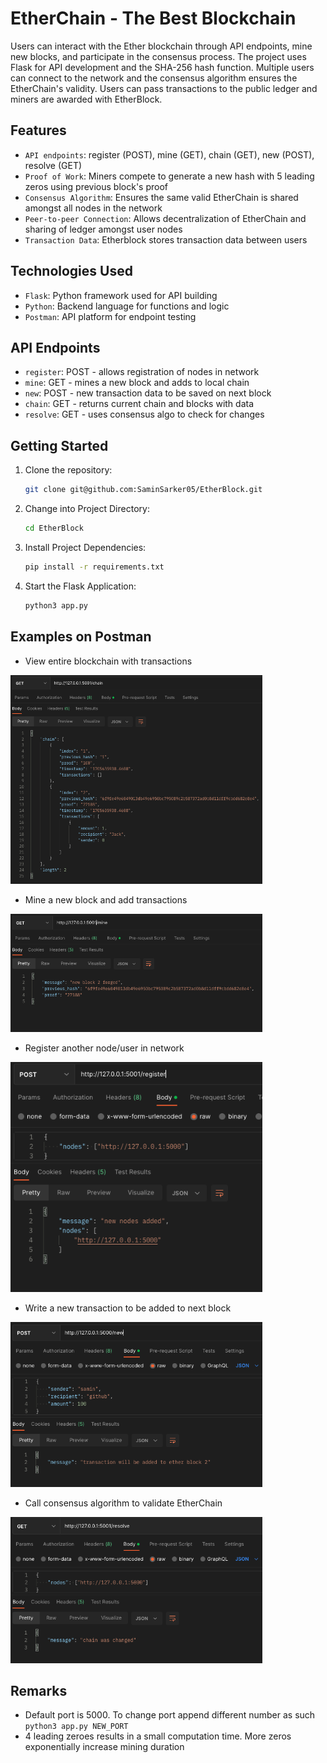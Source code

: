 # EtherChain - The Best Blockchain

Users can interact with the Ether blockchain through API endpoints, mine new blocks, and participate in the consensus process. The project uses Flask for API development and the SHA-256 hash function. Multiple users can connect to the network and the consensus algorithm ensures the EtherChain's validity. Users can pass transactions to the public ledger and miners are awarded with EtherBlock.

## Features

- `API endpoints`: register (POST), mine (GET), chain (GET), new (POST), resolve (GET)
- `Proof of Work`: Miners compete to generate a new hash with 5 leading zeros using previous block's proof
- `Consensus Algorithm`: Ensures the same valid EtherChain is shared amongst all nodes in the network
- `Peer-to-peer Connection`: Allows decentralization of EtherChain and sharing of ledger amongst user nodes
- `Transaction Data`: Etherblock stores transaction data between users

## Technologies Used

- `Flask`: Python framework used for API building
- `Python`: Backend language for functions and logic
- `Postman`: API platform for endpoint testing

## API Endpoints

- `register`: POST - allows registration of nodes in network
- `mine`: GET - mines a new block and adds to local chain
- `new`: POST - new transaction data to be saved on next block
- `chain`: GET - returns current chain and blocks with data
- `resolve`: GET - uses consensus algo to check for changes

## Getting Started

1. Clone the repository:
   ```bash
   git clone git@github.com:SaminSarker05/EtherBlock.git
   ```
2. Change into Project Directory:
   ```bash
   cd EtherBlock
   ```
3. Install Project Dependencies:
   ```bash
   pip install -r requirements.txt
   ```
4. Start the Flask Application:
   ```bash
   python3 app.py
   ```

## Examples on Postman

- View entire blockchain with transactions
<img src="https://github.com/SaminSarker05/EtherBlock/blob/main/images/chain.png" width=80%>

- Mine a new block and add transactions
<img src="https://github.com/SaminSarker05/EtherBlock/blob/main/images/mine.png" width=80%>

- Register another node/user in network
<img src="https://github.com/SaminSarker05/EtherBlock/blob/main/images/register.png" width=80%>

- Write a new transaction to be added to next block
<img src="https://github.com/SaminSarker05/EtherBlock/blob/main/images/new.png" width=80%>

- Call consensus algorithm to validate EtherChain
<img src="https://github.com/SaminSarker05/EtherBlock/blob/main/images/resolve.png" width=80%>

## Remarks

- Default port is 5000. To change port append different number as such `python3 app.py NEW_PORT`
- 4 leading zeroes results in a small computation time. More zeros exponentially increase mining duration


